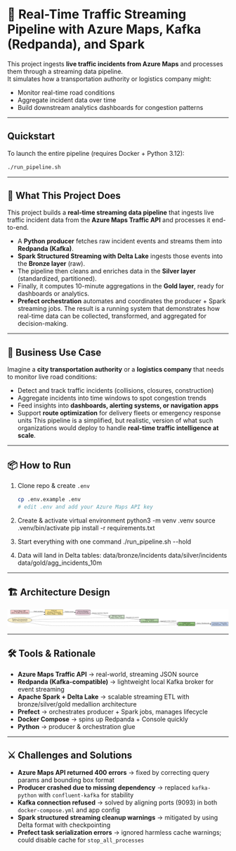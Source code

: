 # 🚦 Real-Time Traffic Streaming Pipeline with Azure Maps, Kafka (Redpanda), and Spark

This project ingests **live traffic incidents from Azure Maps** and processes them through a streaming data pipeline.  
It simulates how a transportation authority or logistics company might:
- Monitor real-time road conditions
- Aggregate incident data over time
- Build downstream analytics dashboards for congestion patterns
  
---
## Quickstart
To launch the entire pipeline (requires Docker + Python 3.12):

```bash
./run_pipeline.sh
```
---
## 🧠 What This Project Does
This project builds a **real-time streaming data pipeline** that ingests live traffic incident data from the **Azure Maps Traffic API** and processes it end-to-end. 

- A **Python producer** fetches raw incident events and streams them into **Redpanda (Kafka)**.  
- **Spark Structured Streaming with Delta Lake** ingests those events into the **Bronze layer** (raw).  
- The pipeline then cleans and enriches data in the **Silver layer** (standardized, partitioned).  
- Finally, it computes 10-minute aggregations in the **Gold layer**, ready for dashboards or analytics.  
- **Prefect orchestration** automates and coordinates the producer + Spark streaming jobs.
The result is a running system that demonstrates how real-time data can be collected, transformed, and aggregated for decision-making.

---
## 💼 Business Use Case
Imagine a **city transportation authority** or a **logistics company** that needs to monitor live road conditions:

- Detect and track traffic incidents (collisions, closures, construction)
- Aggregate incidents into time windows to spot congestion trends
- Feed insights into **dashboards, alerting systems, or navigation apps**
- Support **route optimization** for delivery fleets or emergency response units
This pipeline is a simplified, but realistic, version of what such organizations would deploy to handle **real-time traffic intelligence at scale**.

---
## 📦 How to Run
1) Clone repo & create `.env`
   ```bash
   cp .env.example .env
   # edit .env and add your Azure Maps API key
   ```
2) Create & activate virtual environment
python3 -m venv .venv
source .venv/bin/activate
pip install -r requirements.txt

3) Start everything with one command
./run_pipeline.sh --hold

4) Data will land in Delta tables:
data/bronze/incidents
data/silver/incidents
data/gold/agg_incidents_10m
---
## 🏗️ Architecture Design
![Architecture Diagram](images/traffic_streaming_architecture.png)

---
## 🛠️ Tools & Rationale
- **Azure Maps Traffic API** → real-world, streaming JSON source
- **Redpanda (Kafka-compatible)** → lightweight local Kafka broker for event streaming
- **Apache Spark + Delta Lake** → scalable streaming ETL with bronze/silver/gold medallion architecture
- **Prefect** → orchestrates producer + Spark jobs, manages lifecycle
- **Docker Compose** → spins up Redpanda + Console quickly
- **Python** → producer & orchestration glue
---
## ⚔️ Challenges and Solutions
- **Azure Maps API returned 400 errors** → fixed by correcting query params and bounding box format
- **Producer crashed due to missing dependency** → replaced `kafka-python` with `confluent-kafka` for stability
- **Kafka connection refused** → solved by aligning ports (9093) in both `docker-compose.yml` and app config
- **Spark structured streaming cleanup warnings** → mitigated by using Delta format with checkpointing
- **Prefect task serialization errors** → ignored harmless cache warnings; could disable cache for `stop_all_processes`

